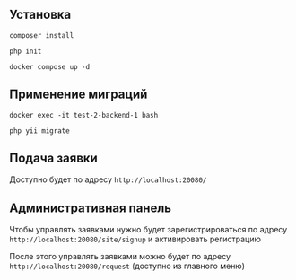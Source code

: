 ## Установка

`composer install`

`php init`

`docker compose up -d`

## Применение миграций

`docker exec -it test-2-backend-1 bash`

`php yii migrate`

## Подача заявки

Доступно будет по адресу `http://localhost:20080/`

## Административная панель

Чтобы управлять заявками нужно будет зарегистрироваться по адресу `http://localhost:20080/site/signup` и активировать регистрацию

После этого управлять заявками можно будет по адресу `http://localhost:20080/request` (доступно из главного меню)